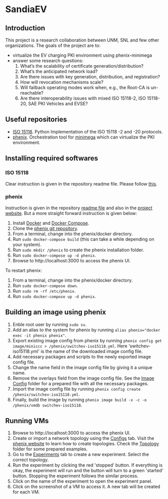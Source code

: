 # SandiaEV
## Introduction
This project is a research collaboration between UNM, SNL and few other organizations. The goals of the project are to:
- virtualize the EV charging PKI environment using phenix-minimega
- answer some research questions:
  1. What’s the scalability of certificate generation/distribution?
  2. What’s the anticipated network load?
  3. Are there issues with key generation, distribution, and registration?
  4. How will revocation mechanisms scale?
  5. Will failback operating modes work when, e.g., the Root-CA is un-reachable?
  6. Are there interoperability issues with mixed ISO 15118-2, ISO 15118-20, SAE PKI Vehicles and EVSE?

## Useful repositories
- [ISO 15118](https://github.com/SwitchEV/iso15118). Python Implementation of the ISO 15118 -2 and -20 protocols.
- [phenix](https://github.com/sandia-minimega/phenix). Orchestration tool for [minimega](https://github.com/sandia-minimega/minimega) which can virtualize the PKI environment.

## Installing required softwares
### ISO 15118
Clear instruction is given in the repository readme file. Please follow [this](https://github.com/SwitchEV/iso15118#readme).
### phenix
Instruction is given in the repository [readme file](https://github.com/sandia-minimega/phenix) and also in the [project website](https://phenix.sceptre.dev/). But a more straight forward instruction is given below:
1. Install [Docker](https://docs.docker.com/engine/install/ubuntu/) and [Docker Compose](https://docs.docker.com/compose/install/).
2. Clone the [phenix git repository](https://github.com/sandia-minimega/phenix.git).
3. From a terminal, change into the phenix/docker directory.
4. Run `sudo docker-compose build` (this can take a while depending on your system).
5. Run `sudo mkdir /phenix` to create the phenix installation folder.
6. Run `sudo docker-compose up -d phenix`.
7. Browse to http://localhost:3000 to access the phenix UI.

To restart phenix:
1. From a terminal, change into the phenix/docker directory.
2. Run `sudo docker-compose down`.
3. Run `sudo rm -rf /etc/phenix`.
4. Run `sudo docker-compose up -d phenix`.

## Building an image using phenix
1. Enble root user by running `sudo su`.
2. Add an alias to the system for phenix by running `alias phenix="docker exec -it phenix phenix"`.
3. Export existing image config from phenix by running `phenix config get image/miniccc > /phenix/switchev-iso15118.yml`. Here 'switchev-iso15118.yml' is the name of the downloaded image config file.
4. Add necessary packages and scripts to the newly exported image config file.
5. Change the name field in the image config file by giving it a unique name.
6. Remove the overlays field from the image config file. See the [Image Config](https://github.com/sahabulh/SandiaEV/tree/main/Image%20Config) folder for a prepared file with all the necessary packages.
7. Import the image config file by running `phenix config create /phenix/switchev-iso15118.yml`.
8. Finally, build the image by running `phenix image build -x -c -o /phenix/vmdb switchev-iso15118`.

## Running VMs
1. Browse to http://localhost:3000 to access the phenix UI.
2. Create or import a network topology using the [Configs](http://localhost:3000/configs) tab. Visit the [phenix website](https://phenix.sceptre.dev/configuration/#topology) to learn how to create topologies. Check the [Topology](https://github.com/sahabulh/SandiaEV/tree/main/Topology) folder for some prepared examples.
3. Go to the [Experiments](http://localhost:3000/experiments) tab to create a new experiment. Select the correct topology.
4. Run the experiment by clicking the red 'stopped' button. If everything is okay, the experiment will run and the button will turn to a green 'started' button. Stopping the experiment follows the similar process.
5. Click on the name of the experiment to open the experiment panel.
6. Click on the screenshot of a VM to access it. A new tab will be created for each VM.
